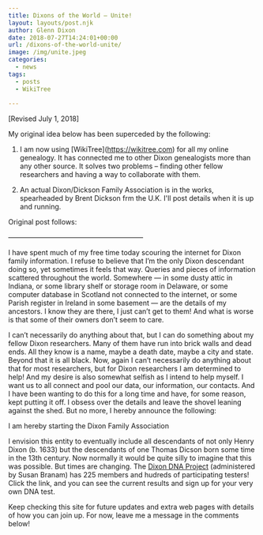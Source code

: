```yaml
---
title: Dixons of the World – Unite!
layout: layouts/post.njk
author: Glenn Dixon
date: 2018-07-27T14:24:01+00:00
url: /dixons-of-the-world-unite/
image: /img/unite.jpeg
categories:
  - news
tags:
  - posts
  - WikiTree
  
---
```

[Revised July 1, 2018]

My original idea below has been superceded by the following:

1. I am now using \[WikiTree\](https://wikitree.com) for all my online genealogy. It has connected me to other Dixon genealogists more than any other source. It solves two problems &#8211; finding other fellow researchers and having a way to collaborate with them.
  
2. An actual Dixon/Dickson Family Association is in the works, spearheaded by Brent Dickson frm the U.K. I'll post details when it is up and running.

Original post follows:

&#8212;&#8212;&#8212;&#8212;&#8212;&#8212;&#8212;&#8212;&#8212;&#8212;&#8212;&#8212;&#8212;&#8212;&#8212;&#8212;&#8212;&#8212;&#8212;&#8211;
  
I have spent much of my free time today scouring the internet for Dixon family information. I refuse to believe that I’m the only Dixon descendant doing so, yet sometimes it feels that way. Queries and pieces of information scattered throughout the world. Somewhere &#8212; in some dusty attic in Indiana, or some library shelf or storage room in Delaware, or some computer database in Scotland not connected to the internet, or some Parish register in Ireland in some basement &#8212; are the details of my ancestors. I know they are there, I just can’t get to them! And what is worse is that some of their owners don’t seem to care.

I can’t necessarily do anything about that, but I can do something about my fellow Dixon researchers. Many of them have run into brick walls and dead ends. All they know is a name, maybe a death date, maybe a city and state. Beyond that it is all black. Now, again I can’t necessarily do anything about that for most researchers, but for Dixon researchers I am determined to help! And my desire is also somewhat selfish as I intend to help myself. I want us to all connect and pool our data, our information, our contacts. And I have been wanting to do this for a long time and have, for some reason, kept putting it off. I obsess over the details and leave the shovel leaning against the shed. But no more, I hereby announce the following:

I am hereby starting the Dixon Family Association

I envision this entity to eventually include all descendants of not only Henry Dixon (b. 1633) but the descendants of one Thomas Dicson born some time in the 13th century. Now normally it would be quite silly to imagine that this was possible. But times are changing. The [Dixon DNA Project][1] (administered by Susan Branam) has 225 members and hudreds of participating testers! Click the link, and you can see the current results and sign up for your very own DNA test.

Keep checking this site for future updates and extra web pages with details of how you can join up. For now, leave me a message in the comments below!

 [1]: https://www.familytreedna.com/groups/dixon-project/about